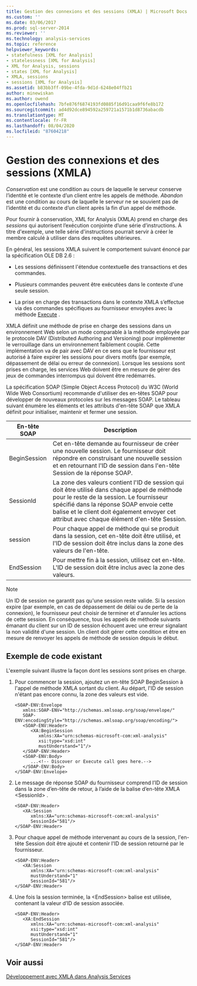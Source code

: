 ```yaml
---
title: Gestion des connexions et des sessions (XMLA) | Microsoft Docs
ms.custom: ''
ms.date: 03/06/2017
ms.prod: sql-server-2014
ms.reviewer: ''
ms.technology: analysis-services
ms.topic: reference
helpviewer_keywords:
- statefulness [XML for Analysis]
- statelessness [XML for Analysis]
- XML for Analysis, sessions
- states [XML for Analysis]
- XMLA, sessions
- sessions [XML for Analysis]
ms.assetid: b83bb3ff-09be-4fda-9d1d-6248e04ffb21
author: minewiskan
ms.author: owend
ms.openlocfilehash: 7bfe876f6874193fd0885f16d91caa9f6fe8b172
ms.sourcegitcommit: ad4d92dce894592a259721a1571b1d8736abacdb
ms.translationtype: MT
ms.contentlocale: fr-FR
ms.lasthandoff: 08/04/2020
ms.locfileid: "87604218"
---
```

# <a name="managing-connections-and-sessions-xmla"></a>Gestion des connexions et des sessions (XMLA)
  *Conservation* est une condition au cours de laquelle le serveur conserve l’identité et le contexte d’un client entre les appels de méthode. *Abandon* est une condition au cours de laquelle le serveur ne se souvient pas de l’identité et du contexte d’un client après la fin d’un appel de méthode.  
  
 Pour fournir à conservation, XML for Analysis (XMLA) prend en charge des *sessions* qui autorisent l’exécution conjointe d’une série d’instructions. À titre d'exemple, une telle série d'instructions pourrait servir à créer le membre calculé à utiliser dans des requêtes ultérieures.  
  
 En général, les sessions XMLA suivent le comportement suivant énoncé par la spécification OLE DB 2.6 :  
  
-   Les sessions définissent l'étendue contextuelle des transactions et des commandes.  
  
-   Plusieurs commandes peuvent être exécutées dans le contexte d'une seule session.  
  
-   La prise en charge des transactions dans le contexte XMLA s’effectue via des commandes spécifiques au fournisseur envoyées avec la méthode [Execute](https://docs.microsoft.com/bi-reference/xmla/xml-elements-methods-execute) .  
  
 XMLA définit une méthode de prise en charge des sessions dans un environnement Web selon un mode comparable à la méthode employée par le protocole DAV (Distributed Authoring and Versioning) pour implémenter le verrouillage dans un environnement faiblement couplé. Cette implémentation va de pair avec DAV en ce sens que le fournisseur est autorisé à faire expirer les sessions pour divers motifs (par exemple, dépassement de délai ou erreur de connexion). Lorsque les sessions sont prises en charge, les services Web doivent être en mesure de gérer des jeux de commandes interrompus qui doivent être redémarrés.  
  
 La spécification SOAP (Simple Object Access Protocol) du W3C (World Wide Web Consortium) recommande d'utiliser des en-têtes SOAP pour développer de nouveaux protocoles sur les messages SOAP. Le tableau suivant énumère les éléments et les attributs d'en-tête SOAP que XMLA définit pour initialiser, maintenir et fermer une session.  
  
|En-tête SOAP|Description|  
|-----------------|-----------------|  
|BeginSession|Cet en-tête demande au fournisseur de créer une nouvelle session. Le fournisseur doit répondre en construisant une nouvelle session et en retournant l'ID de session dans l'en-tête Session de la réponse SOAP.|  
|SessionId|La zone des valeurs contient l'ID de session qui doit être utilisé dans chaque appel de méthode pour le reste de la session. Le fournisseur spécifié dans la réponse SOAP envoie cette balise et le client doit également envoyer cet attribut avec chaque élément d'en-tête Session.|  
|session|Pour chaque appel de méthode qui se produit dans la session, cet en-tête doit être utilisé, et l'ID de session doit être inclus dans la zone des valeurs de l'en-tête.|  
|EndSession|Pour mettre fin à la session, utilisez cet en-tête. L'ID de session doit être inclus avec la zone des valeurs.|  
  
> [!NOTE]  
>  Un ID de session ne garantit pas qu'une session reste valide. Si la session expire (par exemple, en cas de dépassement de délai ou de perte de la connexion), le fournisseur peut choisir de terminer et d'annuler les actions de cette session. En conséquence, tous les appels de méthode suivants émanant du client sur un ID de session échouent avec une erreur signalant la non validité d'une session. Un client doit gérer cette condition et être en mesure de renvoyer les appels de méthode de session depuis le début.  
  
## <a name="legacy-code-example"></a>Exemple de code existant  
 L'exemple suivant illustre la façon dont les sessions sont prises en charge.  
  
1.  Pour commencer la session, ajoutez un en-tête SOAP BeginSession à l'appel de méthode XMLA sortant du client. Au départ, l'ID de session n'étant pas encore connu, la zone des valeurs est vide.  
  
    ```  
    <SOAP-ENV:Envelope  
       xmlns:SOAP-ENV="http://schemas.xmlsoap.org/soap/envelope/"  
       SOAP-ENV:encodingStyle="http://schemas.xmlsoap.org/soap/encoding/">  
       <SOAP-ENV:Header>  
          <XA:BeginSession  
             xmlns:XA="urn:schemas-microsoft-com:xml-analysis"  
             xsi:type="xsd:int"  
             mustUnderstand="1"/>  
       </SOAP-ENV:Header>  
       <SOAP-ENV:Body>  
          ...<!-- Discover or Execute call goes here.-->  
       </SOAP-ENV:Body>  
    </SOAP-ENV:Envelope>  
    ```  
  
2.  Le message de réponse SOAP du fournisseur comprend l’ID de session dans la zone d’en-tête de retour, à l’aide de la balise d’en-tête XMLA \<SessionId> .  
  
    ```  
    <SOAP-ENV:Header>  
       <XA:Session  
          xmlns:XA="urn:schemas-microsoft-com:xml-analysis"  
          SessionId="581"/>  
    </SOAP-ENV:Header>  
    ```  
  
3.  Pour chaque appel de méthode intervenant au cours de la session, l'en-tête Session doit être ajouté et contenir l'ID de session retourné par le fournisseur.  
  
    ```  
    <SOAP-ENV:Header>  
       <XA:Session  
          xmlns:XA="urn:schemas-microsoft-com:xml-analysis"  
          mustUnderstand="1"  
          SessionId="581"/>  
    </SOAP-ENV:Header>  
    ```  
  
4.  Une fois la session terminée, la \<EndSession> balise est utilisée, contenant la valeur d’ID de session associée.  
  
    ```  
    <SOAP-ENV:Header>  
       <XA:EndSession  
          xmlns:XA="urn:schemas-microsoft-com:xml-analysis"  
          xsi:type="xsd:int"  
          mustUnderstand="1"  
          SessionId="581"/>  
    </SOAP-ENV:Header>  
    ```  
  
## <a name="see-also"></a>Voir aussi  
 [Développement avec XMLA dans Analysis Services](developing-with-xmla-in-analysis-services.md)  
  
  
